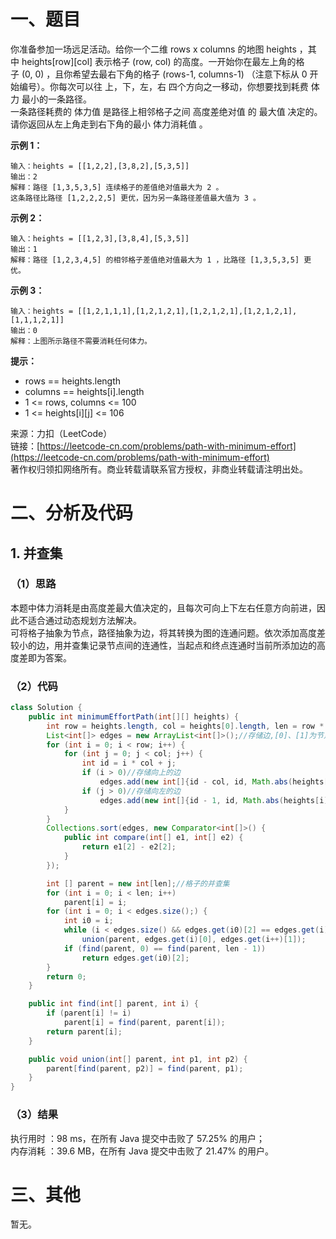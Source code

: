 # 一、题目
你准备参加一场远足活动。给你一个二维 rows x columns 的地图 heights ，其中 heights[row][col] 表示格子 (row, col) 的高度。一开始你在最左上角的格子 (0, 0) ，且你希望去最右下角的格子 (rows-1, columns-1) （注意下标从 0 开始编号）。你每次可以往 上，下，左，右 四个方向之一移动，你想要找到耗费 体力 最小的一条路径。     
一条路径耗费的 体力值 是路径上相邻格子之间 高度差绝对值 的 最大值 决定的。     
请你返回从左上角走到右下角的最小 体力消耗值 。     
      
**示例 1：**     
```
输入：heights = [[1,2,2],[3,8,2],[5,3,5]]
输出：2
解释：路径 [1,3,5,3,5] 连续格子的差值绝对值最大为 2 。
这条路径比路径 [1,2,2,2,5] 更优，因为另一条路径差值最大值为 3 。
```
**示例 2：**     
```
输入：heights = [[1,2,3],[3,8,4],[5,3,5]]
输出：1
解释：路径 [1,2,3,4,5] 的相邻格子差值绝对值最大为 1 ，比路径 [1,3,5,3,5] 更优。
```
**示例 3：**    
```
输入：heights = [[1,2,1,1,1],[1,2,1,2,1],[1,2,1,2,1],[1,2,1,2,1],[1,1,1,2,1]]
输出：0
解释：上图所示路径不需要消耗任何体力。
```
**提示：**     
- rows == heights.length
- columns == heights[i].length
- 1 <= rows, columns <= 100
- 1 <= heights[i][j] <= 106
      
来源：力扣（LeetCode）     
链接：[https://leetcode-cn.com/problems/path-with-minimum-effort](https://leetcode-cn.com/problems/path-with-minimum-effort)     
著作权归领扣网络所有。商业转载请联系官方授权，非商业转载请注明出处。     
# 二、分析及代码    
## 1. 并查集
### （1）思路
本题中体力消耗是由高度差最大值决定的，且每次可向上下左右任意方向前进，因此不适合通过动态规划方法解决。     
可将格子抽象为节点，路径抽象为边，将其转换为图的连通问题。依次添加高度差较小的边，用并查集记录节点间的连通性，当起点和终点连通时当前所添加边的高度差即为答案。     
### （2）代码
```java
class Solution {
    public int minimumEffortPath(int[][] heights) {
        int row = heights.length, col = heights[0].length, len = row * col;
        List<int[]> edges = new ArrayList<int[]>();//存储边,[0]、[1]为节点1、2，[2]为高度差绝对值
        for (int i = 0; i < row; i++) {
            for (int j = 0; j < col; j++) {
                int id = i * col + j;
                if (i > 0)//存储向上的边
                    edges.add(new int[]{id - col, id, Math.abs(heights[i - 1][j] - heights[i][j])});
                if (j > 0)//存储向左的边
                    edges.add(new int[]{id - 1, id, Math.abs(heights[i][j - 1] - heights[i][j])});
            }
        }
        Collections.sort(edges, new Comparator<int[]>() {
            public int compare(int[] e1, int[] e2) {
                return e1[2] - e2[2];
            }
        });

        int [] parent = new int[len];//格子的并查集
        for (int i = 0; i < len; i++)
            parent[i] = i;
        for (int i = 0; i < edges.size();) {
            int i0 = i;
            while (i < edges.size() && edges.get(i0)[2] == edges.get(i)[2])//添加所有当前高度差的边
                union(parent, edges.get(i)[0], edges.get(i++)[1]);
            if (find(parent, 0) == find(parent, len - 1))
                return edges.get(i0)[2];
        }
        return 0;
    }

    public int find(int[] parent, int i) {
        if (parent[i] != i)
            parent[i] = find(parent, parent[i]);
        return parent[i];
    }

    public void union(int[] parent, int p1, int p2) {
        parent[find(parent, p2)] = find(parent, p1);
    }
}
```
### （3）结果
执行用时 ：98 ms，在所有 Java 提交中击败了 57.25% 的用户；    
内存消耗 ：39.6 MB，在所有 Java 提交中击败了 21.47% 的用户。      
# 三、其他
暂无。  
